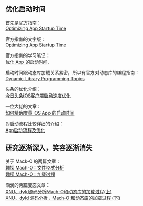 ## 优化启动时间

首先是官方指南：  
[Optimizing App Startup Time](https://developer.apple.com/videos/play/wwdc2016/406/)  

官方指南的文字版：  
[Optimizing App Startup Time](https://asciiwwdc.com/2016/sessions/406)  

官方指南的学习笔记：  
[优化 App 的启动时间](http://yulingtianxia.com/blog/2016/10/30/Optimizing-App-Startup-Time/). 

启动时间跟动态库加载关系紧密，所以有官方对动态库的编程指南：  
[Dynamic Library Programming Topics](https://developer.apple.com/library/archive/documentation/DeveloperTools/Conceptual/DynamicLibraries/000-Introduction/Introduction.html)  

头条的优化介绍：  
[今日头条iOS客户端启动速度优化](https://techblog.toutiao.com/2017/01/17/iosspeed/)  

一位大佬的文章：  
[如何精确度量 iOS App 的启动时间](https://www.jianshu.com/p/c14987eee107)  

对启动流程比较详细的介绍：  
[App启动流程及优化](https://www.jianshu.com/p/85decaec8534?utm_campaign=maleskine&utm_content=note&utm_medium=seo_notes&utm_source=recommendation)  

## 研究逐渐深入，笑容逐渐消失  

关于 Mack-O 的两篇文章：  
[趣探 Mach-O：文件格式分析](https://www.jianshu.com/p/54d842db3f69)  
[趣探 Mach-O：加载过程](https://www.jianshu.com/p/8498cec10a41)  

滴滴的两篇变态文章：  
[XNU、dyld源码分析Mach-O和动态库的加载过程(上)](https://mp.weixin.qq.com/s/I60p2M-IHDmeUanDUkFdVw)  
[XNU、dyld 源码分析，Mach-O 和动态库的加载过程 (下)](https://mp.weixin.qq.com/s/fdDPyjRkVf9AdWiikBagHg)  